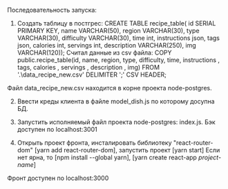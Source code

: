 Последовательность запуска:
1. Создать таблицу в постгрес:
CREATE TABLE recipe_table( id SERIAL PRIMARY KEY,  name VARCHAR(50), region VARCHAR(30), type VARCHAR(30), difficulty VARCHAR(30), time int, instructions json, tags json, calories int, servings int, description VARCHAR(250), img VARCHAR(120));
Cчитал данные из csv файла:
COPY public.recipe_table(id, name, region, type, difficulty, time, instructions , tags, calories , servings , description , img)
FROM '.\data_recipe_new.csv'
DELIMITER ';'
CSV HEADER;

Файл data_recipe_new.csv находится в корне проекта node-postgres.

2. Ввести креды клиента в файле model_dish.js по которому досупна БД.

3. Запустить исполняемый файл проекта node-postgres: index.js. Бэк доступен по localhost:3001

4. Открыть проект фронта, инсталировать библиотеку "react-router-dom" [yarn add react-router-dom], запустить проект [yarn start]
Если нет ярна, то [npm install --global yarn], [yarn create react-app *project-name*]

Фронт доступен по localhost:3000
